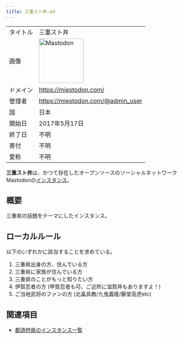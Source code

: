 ```yaml
---
title: 三重スト丼.md
---
```

<div>

|          |                                                                                                                                                                                                                                                                                                        |
|----------|--------------------------------------------------------------------------------------------------------------------------------------------------------------------------------------------------------------------------------------------------------------------------------------------------------|
| タイトル | 三重スト丼                                                                                                                                                                                                                                                                                             |
| 画像     | [<img src="/images/thumb/0/00/Mastodon_logo.png/120px-Mastodon_logo.png" srcset="/images/thumb/0/00/Mastodon_logo.png/180px-Mastodon_logo.png 1.5x, /images/0/00/Mastodon_logo.png 2x" width="120" height="120" alt="Mastodon" />](/%E3%83%95%E3%82%A1%E3%82%A4%E3%83%AB:Mastodon_logo.png "Mastodon") |
| ドメイン | <a href="https://miestodon.com/" rel="nofollow">https://miestodon.com/</a>                                                                                                                                                                                                                             |
| 管理者   | <a href="https://miestodon.com/@admin_user" rel="nofollow">https://miestodon.com/@admin_user</a>                                                                                                                                                                                                       |
| 国       | 日本                                                                                                                                                                                                                                                                                                   |
| 開始日   | 2017年5月17日                                                                                                                                                                                                                                                                                          |
| 終了日   | 不明                                                                                                                                                                                                                                                                                                   |
| 寄付     | 不明                                                                                                                                                                                                                                                                                                   |
| 愛称     | 不明                                                                                                                                                                                                                                                                                                   |

**三重スト丼**は、かつて存在したオープンソースのソーシャルネットワークMastodonの[インスタンス](/%E3%82%A4%E3%83%B3%E3%82%B9%E3%82%BF%E3%83%B3%E3%82%B9 "インスタンス")。

## 概要

三重県の話題をテーマにしたインスタンス。

## ローカルルール

以下のいずれかに該当することを求めている。

1.  三重県出身の方、住んでいる方
2.  三重県に家族が住んでいる方
3.  三重県のことがもっと知りたい方
4.  伊賀忍者の方 (甲賀忍者も可、ご近所に滋賀丼もありますよ！)
5.  ご当地武将のファンの方 (北畠具教/九鬼義隆/藤堂高虎etc)

## 関連項目

-   [都道府県のインスタンス一覧](/%E9%83%BD%E9%81%93%E5%BA%9C%E7%9C%8C%E3%81%AE%E3%82%A4%E3%83%B3%E3%82%B9%E3%82%BF%E3%83%B3%E3%82%B9%E4%B8%80%E8%A6%A7 "都道府県のインスタンス一覧")

</div>
